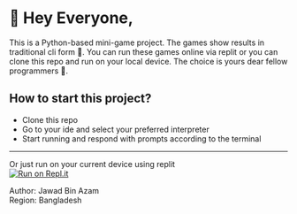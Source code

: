 # 👋 Hey Everyone,
This is a Python-based mini-game project. The games show results in traditional cli form 🤠. You can run these games online via replit or you can clone this repo and run on your local device. The choice is yours dear fellow programmers 🍩.

## How to start this project?
- Clone this repo
- Go to your ide and select your preferred interpreter
- Start running and respond with prompts according to the terminal
--- 

Or just run on your current device using replit <br/>
[![Run on Repl.it](https://replit.com/badge/github/abid365/python_mini_games)](https://replit.com/new/github/abid365/python_mini_games)


Author: Jawad Bin Azam <br/>
Region: Bangladesh

  

